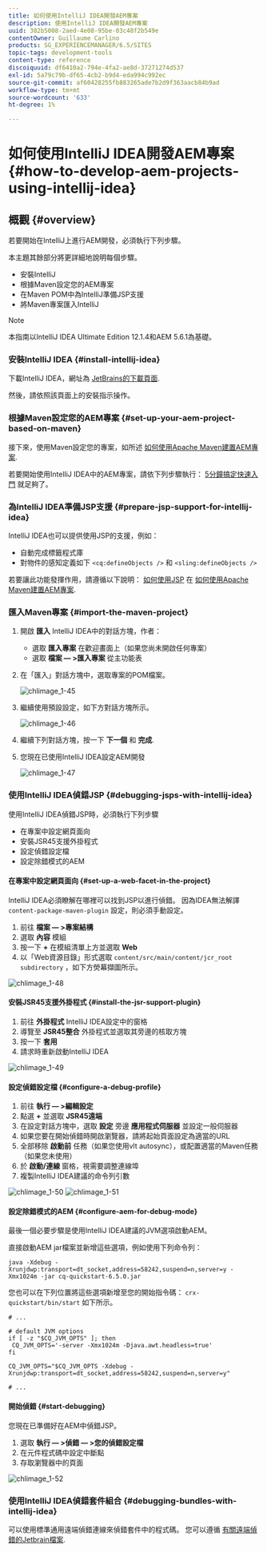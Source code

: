```yaml
---
title: 如何使用IntelliJ IDEA開發AEM專案
description: 使用IntelliJ IDEA開發AEM專案
uuid: 382b5008-2aed-4e08-95be-03c48f2b549e
contentOwner: Guillaume Carlino
products: SG_EXPERIENCEMANAGER/6.5/SITES
topic-tags: development-tools
content-type: reference
discoiquuid: df6410a2-794e-4fa2-ae8d-37271274d537
exl-id: 5a79c79b-df65-4cb2-b9d4-eda994c992ec
source-git-commit: af60428255fb883265ade7b2d9f363aacb84b9ad
workflow-type: tm+mt
source-wordcount: '633'
ht-degree: 1%

---
```


# 如何使用IntelliJ IDEA開發AEM專案{#how-to-develop-aem-projects-using-intellij-idea}

## 概觀 {#overview}

若要開始在IntelliJ上進行AEM開發，必須執行下列步驟。

本主題其餘部分將更詳細地說明每個步驟。

* 安裝IntelliJ
* 根據Maven設定您的AEM專案
* 在Maven POM中為IntelliJ準備JSP支援
* 將Maven專案匯入IntelliJ

>[!NOTE]
>
>本指南以IntelliJ IDEA Ultimate Edition 12.1.4和AEM 5.6.1為基礎。

### 安裝IntelliJ IDEA {#install-intellij-idea}

下載IntelliJ IDEA，網址為 [JetBrains的下載頁面](https://www.jetbrains.com/idea/download/).

然後，請依照該頁面上的安裝指示操作。

### 根據Maven設定您的AEM專案 {#set-up-your-aem-project-based-on-maven}

接下來，使用Maven設定您的專案，如所述 [如何使用Apache Maven建置AEM專案](/help/sites-developing/ht-projects-maven.md).

若要開始使用IntelliJ IDEA中的AEM專案，請依下列步驟執行： [5分鐘搞定快速入門](https://maven.apache.org/guides/getting-started/maven-in-five-minutes.html) 就足夠了。

### 為IntelliJ IDEA準備JSP支援 {#prepare-jsp-support-for-intellij-idea}

IntelliJ IDEA也可以提供使用JSP的支援，例如：

* 自動完成標籤程式庫
* 對物件的感知定義如下 `<cq:defineObjects />` 和 `<sling:defineObjects />`

若要讓此功能發揮作用，請遵循以下說明： [如何使用JSP](/help/sites-developing/ht-projects-maven.md#how-to-work-with-jsps) 在 [如何使用Apache Maven建置AEM專案](/help/sites-developing/ht-projects-maven.md).

### 匯入Maven專案 {#import-the-maven-project}

1. 開啟 **匯入** IntelliJ IDEA中的對話方塊，作者：

   * 選取 **匯入專案** 在歡迎畫面上（如果您尚未開啟任何專案）
   * 選取 **檔案 — >匯入專案** 從主功能表

1. 在「匯入」對話方塊中，選取專案的POM檔案。

   ![chlimage_1-45](assets/chlimage_1-45a.png)

1. 繼續使用預設設定，如下方對話方塊所示。

   ![chlimage_1-46](assets/chlimage_1-46a.png)

1. 繼續下列對話方塊，按一下 **下一個** 和 **完成**.
1. 您現在已使用IntelliJ IDEA設定AEM開發

   ![chlimage_1-47](assets/chlimage_1-47a.png)

### 使用IntelliJ IDEA偵錯JSP {#debugging-jsps-with-intellij-idea}

使用IntelliJ IDEA偵錯JSP時，必須執行下列步驟

* 在專案中設定網頁面向
* 安裝JSR45支援外掛程式
* 設定偵錯設定檔
* 設定除錯模式的AEM

#### 在專案中設定網頁面向 {#set-up-a-web-facet-in-the-project}

IntelliJ IDEA必須瞭解在哪裡可以找到JSP以進行偵錯。 因為IDEA無法解譯 `content-package-maven-plugin` 設定，則必須手動設定。

1. 前往 **檔案 — >專案結構**
1. 選取 **內容** 模組
1. 按一下 **+** 在模組清單上方並選取 **Web**
1. 以「Web資源目錄」形式選取 `content/src/main/content/jcr_root subdirectory` ，如下方熒幕擷圖所示。

![chlimage_1-48](assets/chlimage_1-48a.png)

#### 安裝JSR45支援外掛程式 {#install-the-jsr-support-plugin}

1. 前往 **外掛程式** IntelliJ IDEA設定中的窗格
1. 導覽至 **JSR45整合** 外掛程式並選取其旁邊的核取方塊
1. 按一下 **套用**
1. 請求時重新啟動IntelliJ IDEA

![chlimage_1-49](assets/chlimage_1-49a.png)

#### 設定偵錯設定檔 {#configure-a-debug-profile}

1. 前往 **執行 — >編輯設定**
1. 點選 **+** 並選取 **JSR45遠端**
1. 在設定對話方塊中，選取 **設定** 旁邊 **應用程式伺服器** 並設定一般伺服器
1. 如果您要在開始偵錯時開啟瀏覽器，請將起始頁面設定為適當的URL
1. 全部移除 **啟動前** 任務（如果您使用vlt autosync），或配置適當的Maven任務（如果您未使用）
1. 於 **啟動/連線** 窗格，視需要調整連線埠
1. 複製IntelliJ IDEA建議的命令列引數

![chlimage_1-50](assets/chlimage_1-50a.png) ![chlimage_1-51](assets/chlimage_1-51a.png)

#### 設定除錯模式的AEM {#configure-aem-for-debug-mode}

最後一個必要步驟是使用IntelliJ IDEA建議的JVM選項啟動AEM。

直接啟動AEM jar檔案並新增這些選項，例如使用下列命令列：

`java -Xdebug -Xrunjdwp:transport=dt_socket,address=58242,suspend=n,server=y -Xmx1024m -jar cq-quickstart-6.5.0.jar`

您也可以在下列位置將這些選項新增至您的開始指令碼： `crx-quickstart/bin/start` 如下所示。

```shell
# ...

# default JVM options
if [ -z "$CQ_JVM_OPTS" ]; then
 CQ_JVM_OPTS='-server -Xmx1024m -Djava.awt.headless=true'
fi

CQ_JVM_OPTS="$CQ_JVM_OPTS -Xdebug -Xrunjdwp:transport=dt_socket,address=58242,suspend=n,server=y"

# ...
```

#### 開始偵錯 {#start-debugging}

您現在已準備好在AEM中偵錯JSP。

1. 選取 **執行 — >偵錯 — >您的偵錯設定檔**
1. 在元件程式碼中設定中斷點
1. 存取瀏覽器中的頁面

![chlimage_1-52](assets/chlimage_1-52a.png)

### 使用IntelliJ IDEA偵錯套件組合 {#debugging-bundles-with-intellij-idea}

可以使用標準通用遠端偵錯連線來偵錯套件中的程式碼。 您可以遵循 [有關遠端偵錯的Jetbrain檔案](https://www.jetbrains.com/help/idea/remote-debugging-with-product.html#remote-interpreter).

